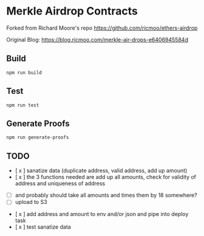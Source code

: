 # Merkle Airdrop Contracts

Forked from Richard Moore's repo https://github.com/ricmoo/ethers-airdrop

Original Blog: https://blog.ricmoo.com/merkle-air-drops-e6406945584d

## Build

```
npm run build
```

## Test

```
npm run test
```

## Generate Proofs

```
npm run generate-proofs
```

## TODO 

   - [ x ] sanatize data (duplicate address, valid address, add up amount)
  - [ x ] the 3 functions needed are add up all amounts, check for validity of address and uniqueness of address
  - [ ] and probably should take all amounts and times them by 18 somewhere?
  - [ ] upload to S3
  - [ x ] add address and amount to env and/or json and pipe into deploy task 
  - [ x ] test sanatize data 